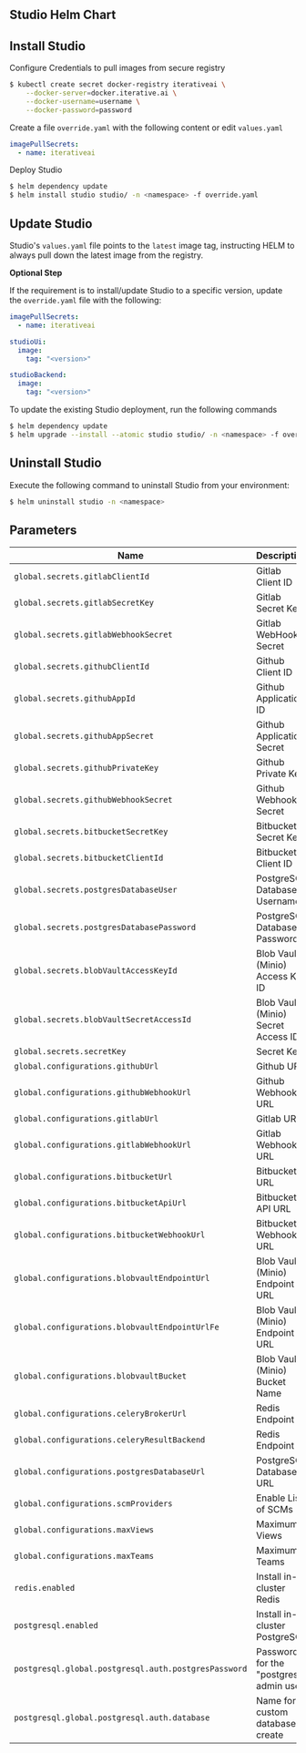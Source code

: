 ## Studio Helm Chart

## Install Studio

Configure Credentials to pull images from secure registry

```bash
$ kubectl create secret docker-registry iterativeai \
    --docker-server=docker.iterative.ai \
    --docker-username=username \
    --docker-password=password
```

Create a file `override.yaml` with the following content or edit `values.yaml`

```yaml
imagePullSecrets:
  - name: iterativeai
```

 Deploy Studio

```bash
$ helm dependency update
$ helm install studio studio/ -n <namespace> -f override.yaml
```

## Update Studio

Studio's `values.yaml` file points to the `latest` image tag, instructing HELM to always pull down the latest image from the registry. 

**Optional Step** 

If the requirement is to install/update Studio to a specific version, update the `override.yaml` file with the following:

```yaml
imagePullSecrets:
  - name: iterativeai

studioUi:
  image:
    tag: "<version>"

studioBackend:
  image:
    tag: "<version>"
```

To update the existing Studio deployment, run the following commands

```bash
$ helm dependency update
$ helm upgrade --install --atomic studio studio/ -n <namespace> -f override.yaml
```

## Uninstall Studio

Execute the following command to uninstall Studio from your environment:

```bash
$ helm uninstall studio -n <namespace>
```

## Parameters

| Name | Description | Value | Required |
|------|-------------|-------|----------|
| `global.secrets.gitlabClientId` | Gitlab Client ID | `""` | False |
| `global.secrets.gitlabSecretKey` | Gitlab Secret Key | `""` | False |
| `global.secrets.gitlabWebhookSecret` | Gitlab WebHook Secret | `""` | False |
| `global.secrets.githubClientId` | Github Client ID | `""` | False |
| `global.secrets.githubAppId` | Github Application ID | `""` | False |
| `global.secrets.githubAppSecret` | Github Application Secret | `""` | False |
| `global.secrets.githubPrivateKey` | Github Private Key | `""` | False |
| `global.secrets.githubWebhookSecret` | Github Webhook Secret | `""` | False |
| `global.secrets.bitbucketSecretKey` | Bitbucket Secret Key | `""` | False |
| `global.secrets.bitbucketClientId` | Bitbucket Client ID | `""` | False |
| `global.secrets.postgresDatabaseUser` | PostgreSQL Database Username | `""` | True |
| `global.secrets.postgresDatabasePassword` | PostgreSQL Database Password | `""` | True |
| `global.secrets.blobVaultAccessKeyId` | Blob Vault (Minio) Access Key ID | `""` | True |
| `global.secrets.blobVaultSecretAccessId` | Blob Vault (Minio) Secret Access ID | `""` | True |
| `global.secrets.secretKey` | Secret Key | `""` | False |
| `global.configurations.githubUrl` | Github URL | `""` | False |
| `global.configurations.githubWebhookUrl` | Github Webhook URL | `""` | False |
| `global.configurations.gitlabUrl` | Gitlab URL | `""` | False |
| `global.configurations.gitlabWebhookUrl` | Gitlab Webhook URL | `""` | False |
| `global.configurations.bitbucketUrl` | Bitbucket URL | `""` | False |
| `global.configurations.bitbucketApiUrl` | Bitbucket API URL | `""` | False |
| `global.configurations.bitbucketWebhookUrl` | Bitbucket Webhook URL | `""` | False |
| `global.configurations.blobvaultEndpointUrl` | Blob Vault (Minio) Endpoint URL | `""` | False |
| `global.configurations.blobvaultEndpointUrlFe` | Blob Vault (Minio) Endpoint URL | `""` | False |
| `global.configurations.blobvaultBucket` | Blob Vault (Minio) Bucket Name | `""` | False |
| `global.configurations.celeryBrokerUrl` | Redis Endpoint | `""` | False |
| `global.configurations.celeryResultBackend` | Redis Endpoint | `""` | False |
| `global.configurations.postgresDatabaseUrl` | PostgreSQL Database URL | `""` | True |
| `global.configurations.scmProviders` | Enable List of SCMs | `""` | True |
| `global.configurations.maxViews` | Maximum Views  | `""` | True |
| `global.configurations.maxTeams` | Maximum Teams  | `""` | True |
| `redis.enabled` | Install in-cluster Redis  | `true` | False |
| `postgresql.enabled` | Install in-cluster PostgreSQL  | `true` | False |
| `postgresql.global.postgresql.auth.postgresPassword` | Password for the "postgres" admin user | `true` | True |
| `postgresql.global.postgresql.auth.database` | Name for a custom database to create | `true` | True |
